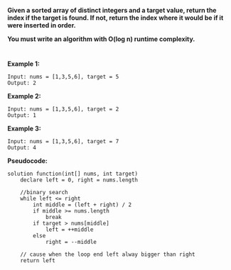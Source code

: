 **Given a sorted array of distinct integers and a target value, return the index if the target is found. If not, return the index where it would be if it were inserted in order.**

**You must write an algorithm with O(log n) runtime complexity.**

#

**Example 1:**

    Input: nums = [1,3,5,6], target = 5
    Output: 2

**Example 2:**

    Input: nums = [1,3,5,6], target = 2
    Output: 1

**Example 3:**

    Input: nums = [1,3,5,6], target = 7
    Output: 4

**Pseudocode:**

```
solution function(int[] nums, int target)
    declare left = 0, right = nums.length

    //binary search
    while left <= right
        int middle = (left + right) / 2
        if middle >= nums.length
            break
        if target > nums[middle]
            left = ++middle
        else
            right = --middle

    // cause when the loop end left alway bigger than right
    return left
```
